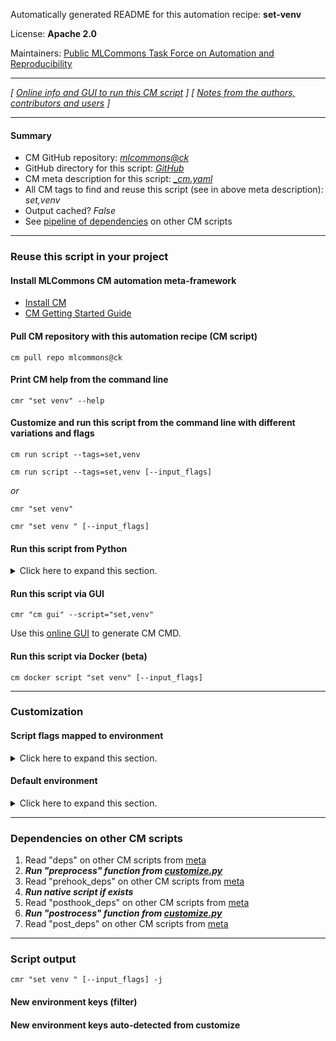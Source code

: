 Automatically generated README for this automation recipe: **set-venv**

License: **Apache 2.0**

Maintainers: [Public MLCommons Task Force on Automation and Reproducibility](https://github.com/mlcommons/ck/blob/master/docs/taskforce.md)

---
*[ [Online info and GUI to run this CM script](https://access.cknowledge.org/playground/?action=scripts&name=set-venv,07163dd7d6cd4026) ] [ [Notes from the authors, contributors and users](README-extra.md) ]*

---
#### Summary

* CM GitHub repository: *[mlcommons@ck](https://github.com/mlcommons/ck/tree/dev/cm-mlops)*
* GitHub directory for this script: *[GitHub](https://github.com/mlcommons/ck/tree/dev/cm-mlops/script/set-venv)*
* CM meta description for this script: *[_cm.yaml](_cm.yaml)*
* All CM tags to find and reuse this script (see in above meta description): *set,venv*
* Output cached? *False*
* See [pipeline of dependencies](#dependencies-on-other-cm-scripts) on other CM scripts


---
### Reuse this script in your project

#### Install MLCommons CM automation meta-framework

* [Install CM](https://access.cknowledge.org/playground/?action=install)
* [CM Getting Started Guide](https://github.com/mlcommons/ck/blob/master/docs/getting-started.md)

#### Pull CM repository with this automation recipe (CM script)

```cm pull repo mlcommons@ck```

#### Print CM help from the command line

````cmr "set venv" --help````

#### Customize and run this script from the command line with different variations and flags

`cm run script --tags=set,venv`

`cm run script --tags=set,venv [--input_flags]`

*or*

`cmr "set venv"`

`cmr "set venv " [--input_flags]`


#### Run this script from Python

<details>
<summary>Click here to expand this section.</summary>

```python

import cmind

r = cmind.access({'action':'run'
                  'automation':'script',
                  'tags':'set,venv'
                  'out':'con',
                  ...
                  (other input keys for this script)
                  ...
                 })

if r['return']>0:
    print (r['error'])

```

</details>


#### Run this script via GUI

```cmr "cm gui" --script="set,venv"```

Use this [online GUI](https://cKnowledge.org/cm-gui/?tags=set,venv) to generate CM CMD.

#### Run this script via Docker (beta)

`cm docker script "set venv" [--input_flags]`

___
### Customization


#### Script flags mapped to environment
<details>
<summary>Click here to expand this section.</summary>

* `--python=value`  &rarr;  `CM_SET_VENV_PYTHON=value`

**Above CLI flags can be used in the Python CM API as follows:**

```python
r=cm.access({... , "python":...}
```

</details>

#### Default environment

<details>
<summary>Click here to expand this section.</summary>

These keys can be updated via `--env.KEY=VALUE` or `env` dictionary in `@input.json` or using script flags.


</details>

___
### Dependencies on other CM scripts


  1. Read "deps" on other CM scripts from [meta](https://github.com/mlcommons/ck/tree/dev/cm-mlops/script/set-venv/_cm.yaml)
  1. ***Run "preprocess" function from [customize.py](https://github.com/mlcommons/ck/tree/dev/cm-mlops/script/set-venv/customize.py)***
  1. Read "prehook_deps" on other CM scripts from [meta](https://github.com/mlcommons/ck/tree/dev/cm-mlops/script/set-venv/_cm.yaml)
  1. ***Run native script if exists***
  1. Read "posthook_deps" on other CM scripts from [meta](https://github.com/mlcommons/ck/tree/dev/cm-mlops/script/set-venv/_cm.yaml)
  1. ***Run "postrocess" function from [customize.py](https://github.com/mlcommons/ck/tree/dev/cm-mlops/script/set-venv/customize.py)***
  1. Read "post_deps" on other CM scripts from [meta](https://github.com/mlcommons/ck/tree/dev/cm-mlops/script/set-venv/_cm.yaml)

___
### Script output
`cmr "set venv " [--input_flags] -j`
#### New environment keys (filter)

#### New environment keys auto-detected from customize

